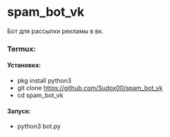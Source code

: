 # spam_bot_vk
Бот для рассылки рекламы в вк.


### Termux:

#### Установка:
- pkg install python3
- git clone https://github.com/Sudox00/spam_bot_vk
- cd spam_bot_vk
#### Запуск:
- python3 bot.py
